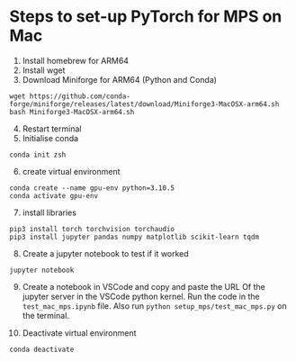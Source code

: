 # Steps to set-up PyTorch for MPS on Mac

1) Install homebrew for ARM64
2) Install wget
3) Download Miniforge for ARM64 (Python and Conda)

```
wget https://github.com/conda-forge/miniforge/releases/latest/download/Miniforge3-MacOSX-arm64.sh
bash Miniforge3-MacOSX-arm64.sh
```

4) Restart terminal
5) Initialise conda

```
conda init zsh
```

6) create virtual environment

```
conda create --name gpu-env python=3.10.5
conda activate gpu-env
```

7) install libraries

```
pip3 install torch torchvision torchaudio
pip3 install jupyter pandas numpy matplotlib scikit-learn tqdm
```

8) Create a jupyter notebook to test if it worked

```
jupyter notebook
```

9) Create a notebook in VSCode and copy and paste the URL Of the jupyter server in the VSCode python kernel. Run the code in the `test_mac_mps.ipynb` file. Also run `python setup_mps/test_mac_mps.py` on the terminal.

10) Deactivate virtual environment
```
conda deactivate
```